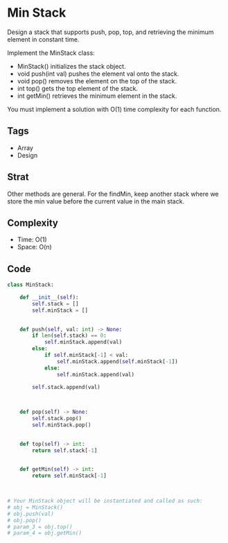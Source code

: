# Min Stack

Design a stack that supports push, pop, top, and retrieving the minimum element in constant time.

Implement the MinStack class:

- MinStack() initializes the stack object.
- void push(int val) pushes the element val onto the stack.
- void pop() removes the element on the top of the stack.
- int top() gets the top element of the stack.
- int getMin() retrieves the minimum element in the stack.

You must implement a solution with O(1) time complexity for each function.

## Tags
- Array
- Design

## Strat

Other methods are general. For the findMin, keep another stack where we store the min value before the current value in the main stack.

## Complexity

- Time: O(1)
- Space: O(n)

## Code

```python
class MinStack:

    def __init__(self):
        self.stack = []
        self.minStack = []
        

    def push(self, val: int) -> None:
        if len(self.stack) == 0:
            self.minStack.append(val)
        else:
            if self.minStack[-1] < val:
                self.minStack.append(self.minStack[-1])
            else:
                self.minStack.append(val)

        self.stack.append(val)

        

    def pop(self) -> None:
        self.stack.pop()
        self.minStack.pop()
        

    def top(self) -> int:
        return self.stack[-1]
        

    def getMin(self) -> int:
        return self.minStack[-1]
        


# Your MinStack object will be instantiated and called as such:
# obj = MinStack()
# obj.push(val)
# obj.pop()
# param_3 = obj.top()
# param_4 = obj.getMin()
```